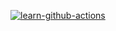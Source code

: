[![learn-github-actions](https://github.com/Rishi2552/Project13/actions/workflows/maven.yml/badge.svg)](https://github.com/Rishi2552/Project13/actions/workflows/maven.yml)
